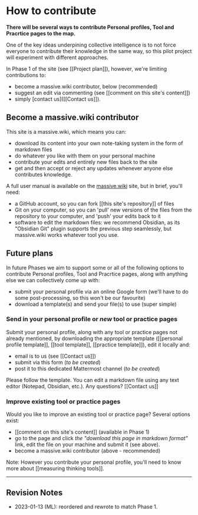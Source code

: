 # How to contribute

**There will be several ways to contribute  Personal profiles, Tool and Pracrtice pages to the map.**

One of the key ideas underpining collective intelligence is to not force everyone to contribute their knowledge in the same way, so this pilot project will experiment with different approaches. 

In Phase 1 of the site (see [[Project plan]]), however, we're limiting contributions to:

* become a massive.wiki contributor, below (recommended)
* suggest an edit via commenting (see [[comment on this site's content]]) 
* simply [contact us]([[Contact us]]). 

## Become a massive.wiki contributor

This site is a massive.wiki, which means you can:

* download its content into your own note-taking system in the form of markdown files
* do whatever you like with them on your personal machine
* contribute your edits and entirely new files back to the site
* get and then accept or reject any updates whenever anyone else contributes knowledge.

A full user manual is available on the [massive.wiki](http://massive.wiki) site, but in brief, you'll need:

* a GitHub account, so you can fork [[this site's repository]] of files
* Git on your computer, so you can 'pull' new versions of the files from the repository to your computer, and 'push' your edits back to it
* software to edit the markdown files: we recommend Obsidian, as its "Obsidian Git" plugin supports the previous step seamlessly, but massive.wiki works whatever tool you use.

## Future plans

In future Phases we aim to support some or all of the following options to contribute Personal profiles, Tool and Pracrtice pages, along with anything else we can collectively come up with:

* submit your personal profile via an online Google form (we'll have to do some post-processing, so this won't be our favourite)
* download a template(s) and send your file(s) to use (super simple)

### Send in your personal profile or *new* tool or practice pages

Submit your personal profile, along with any tool or practice pages not already mentioned, by downloading the appropriate template ([[personal profile template]], [[tool template]], [[practice template]]), edit it locally and:

* email is to us (see [[Contact us]])
* submit via this form (*to be created*)
* post it to this dedicated Mattermost channel (*to be created*) 

Please follow the template. You can edit a markdown file using any text editor (Notepad, Obsidian, etc.). Any questions? [[Contact us]]

### Improve existing tool or practice pages

Would you like to improve an existing tool or practice page? Several options exist:

* [[comment on this site's content]] (available in Phase 1)
* go to the page and click *the "download this page in markdown format"* link, edit the file on your machine and submit it (see above).
* become a massive.wiki contributor (above - recommended)

Note: However you contribute your personal profile,  you'll need to know more about [[measuring thinking tools]].


---

## Revision Notes

* 2023-01-13 (ML): reordered and rewrote to match Phase 1. 

